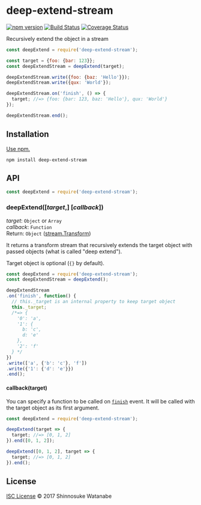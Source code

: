 # deep-extend-stream

[![npm version](http://img.shields.io/npm/v/deep-extend-stream.svg)](https://www.npmjs.com/package/deep-extend-stream)
[![Build Status](http://img.shields.io/travis/shinnn/deep-extend-stream.svg)](https://travis-ci.org/shinnn/deep-extend-stream)
[![Coverage Status](https://img.shields.io/coveralls/shinnn/deep-extend-stream.svg)](https://coveralls.io/github/shinnn/deep-extend-stream)

Recursively extend the object in a stream

```javascript
const deepExtend = require('deep-extend-stream');

const target = {foo: {bar: 123}};
const deepExtendStream = deepExtend(target);

deepExtendStream.write({foo: {baz: 'Hello'}});
deepExtendStream.write({qux: 'World'});

deepExtendStream.on('finish', () => {
  target; //=> {foo: {bar: 123, baz: 'Hello'}, qux: 'World'}
});

deepExtendStream.end();
```

## Installation

[Use npm.](https://docs.npmjs.com/cli/install)

```
npm install deep-extend-stream
```

## API

```javascript
const deepExtend = require('deep-extend-stream');
```

### deepExtend([*target*,] [*callback*])

*target*: `Object` or `Array`  
*callback*: `Function`  
Return: `Object` ([stream.Transform](https://iojs.org/api/stream.html#stream_class_stream_transform_1))

It returns a transform stream that recursively extends the target object with passed objects (what is called "deep extend").

Target object is optional (`{}` by default).

```javascript
const deepExtend = require('deep-extend-stream');
const deepExtendStream = deepExtend();

deepExtendStream
.on('finish', function() {
  // this._target is an internal property to keep target object
  this._target;
  /*=> {
    '0': 'a',
    '1': {
      b: 'c',
      d: 'e'
    },
    '2': 'f'
  } */
})
.write(['a', {'b': 'c'}, 'f'])
.write({'1': {'d': 'e'}})
.end();
```

#### callback(target)

You can specify a function to be called on [`finish`](https://iojs.org/api/stream.html#stream_events_finish_and_end) event. It will be called with the target object as its first argument.

```javascript
const deepExtend = require('deep-extend-stream');

deepExtend(target => {
  target; //=> [0, 1, 2]
}).end([0, 1, 2]);

deepExtend([0, 1, 2], target => {
  target; //=> [0, 1, 2]
}).end();
```

## License

[ISC License](./LICENSE) © 2017 Shinnosuke Watanabe

